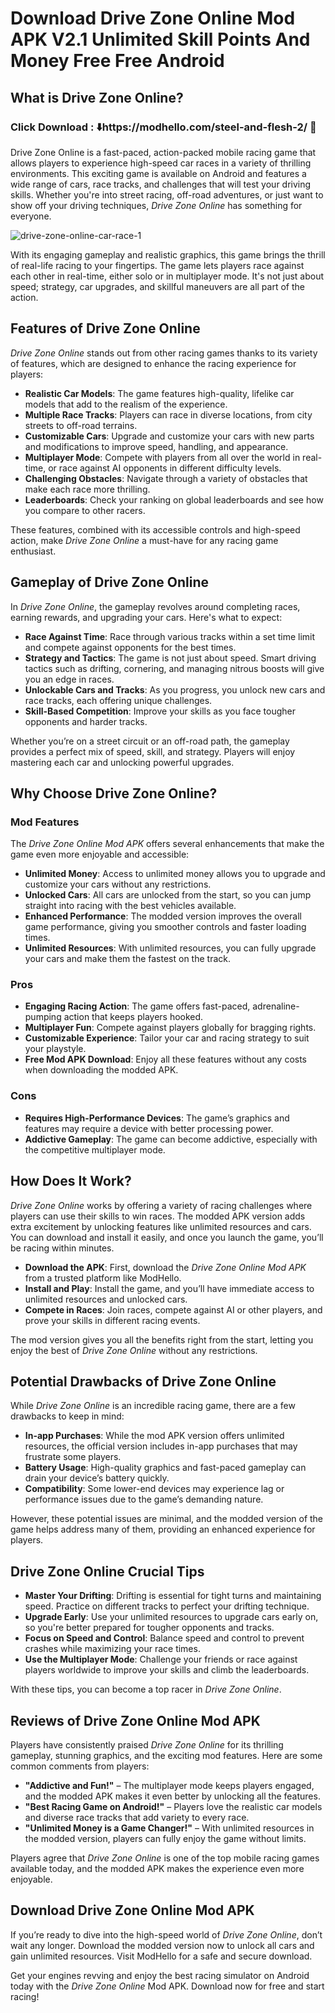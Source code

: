 # Download Drive Zone Online Mod APK V2.1 Unlimited Skill Points And Money Free Free Android

## What is Drive Zone Online?

### Click Download : ⬇️https://modhello.com/steel-and-flesh-2/ 📲

Drive Zone Online is a fast-paced, action-packed mobile racing game that allows players to experience high-speed car races in a variety of thrilling environments. This exciting game is available on Android and features a wide range of cars, race tracks, and challenges that will test your driving skills. Whether you're into street racing, off-road adventures, or just want to show off your driving techniques, *Drive Zone Online* has something for everyone.

![drive-zone-online-car-race-1](https://github.com/user-attachments/assets/33717889-7d1a-41a7-9507-a35e0f7901ae)


With its engaging gameplay and realistic graphics, this game brings the thrill of real-life racing to your fingertips. The game lets players race against each other in real-time, either solo or in multiplayer mode. It's not just about speed; strategy, car upgrades, and skillful maneuvers are all part of the action. 

## Features of Drive Zone Online

*Drive Zone Online* stands out from other racing games thanks to its variety of features, which are designed to enhance the racing experience for players:

- **Realistic Car Models**: The game features high-quality, lifelike car models that add to the realism of the experience.
- **Multiple Race Tracks**: Players can race in diverse locations, from city streets to off-road terrains.
- **Customizable Cars**: Upgrade and customize your cars with new parts and modifications to improve speed, handling, and appearance.
- **Multiplayer Mode**: Compete with players from all over the world in real-time, or race against AI opponents in different difficulty levels.
- **Challenging Obstacles**: Navigate through a variety of obstacles that make each race more thrilling.
- **Leaderboards**: Check your ranking on global leaderboards and see how you compare to other racers.

These features, combined with its accessible controls and high-speed action, make *Drive Zone Online* a must-have for any racing game enthusiast.

## Gameplay of Drive Zone Online

In *Drive Zone Online*, the gameplay revolves around completing races, earning rewards, and upgrading your cars. Here's what to expect:

- **Race Against Time**: Race through various tracks within a set time limit and compete against opponents for the best times.
- **Strategy and Tactics**: The game is not just about speed. Smart driving tactics such as drifting, cornering, and managing nitrous boosts will give you an edge in races.
- **Unlockable Cars and Tracks**: As you progress, you unlock new cars and race tracks, each offering unique challenges.
- **Skill-Based Competition**: Improve your skills as you face tougher opponents and harder tracks.

Whether you’re on a street circuit or an off-road path, the gameplay provides a perfect mix of speed, skill, and strategy. Players will enjoy mastering each car and unlocking powerful upgrades.

## Why Choose Drive Zone Online?

### Mod Features

The *Drive Zone Online Mod APK* offers several enhancements that make the game even more enjoyable and accessible:

- **Unlimited Money**: Access to unlimited money allows you to upgrade and customize your cars without any restrictions.
- **Unlocked Cars**: All cars are unlocked from the start, so you can jump straight into racing with the best vehicles available.
- **Enhanced Performance**: The modded version improves the overall game performance, giving you smoother controls and faster loading times.
- **Unlimited Resources**: With unlimited resources, you can fully upgrade your cars and make them the fastest on the track.

### Pros

- **Engaging Racing Action**: The game offers fast-paced, adrenaline-pumping action that keeps players hooked.
- **Multiplayer Fun**: Compete against players globally for bragging rights.
- **Customizable Experience**: Tailor your car and racing strategy to suit your playstyle.
- **Free Mod APK Download**: Enjoy all these features without any costs when downloading the modded APK.

### Cons

- **Requires High-Performance Devices**: The game’s graphics and features may require a device with better processing power.
- **Addictive Gameplay**: The game can become addictive, especially with the competitive multiplayer mode.

## How Does It Work?

*Drive Zone Online* works by offering a variety of racing challenges where players can use their skills to win races. The modded APK version adds extra excitement by unlocking features like unlimited resources and cars. You can download and install it easily, and once you launch the game, you’ll be racing within minutes.

- **Download the APK**: First, download the *Drive Zone Online Mod APK* from a trusted platform like ModHello.
- **Install and Play**: Install the game, and you’ll have immediate access to unlimited resources and unlocked cars.
- **Compete in Races**: Join races, compete against AI or other players, and prove your skills in different racing events.

The mod version gives you all the benefits right from the start, letting you enjoy the best of *Drive Zone Online* without any restrictions.

## Potential Drawbacks of Drive Zone Online

While *Drive Zone Online* is an incredible racing game, there are a few drawbacks to keep in mind:

- **In-app Purchases**: While the mod APK version offers unlimited resources, the official version includes in-app purchases that may frustrate some players.
- **Battery Usage**: High-quality graphics and fast-paced gameplay can drain your device’s battery quickly.
- **Compatibility**: Some lower-end devices may experience lag or performance issues due to the game’s demanding nature.

However, these potential issues are minimal, and the modded version of the game helps address many of them, providing an enhanced experience for players.

## Drive Zone Online Crucial Tips

- **Master Your Drifting**: Drifting is essential for tight turns and maintaining speed. Practice on different tracks to perfect your drifting technique.
- **Upgrade Early**: Use your unlimited resources to upgrade cars early on, so you're better prepared for tougher opponents and tracks.
- **Focus on Speed and Control**: Balance speed and control to prevent crashes while maximizing your race times.
- **Use the Multiplayer Mode**: Challenge your friends or race against players worldwide to improve your skills and climb the leaderboards.

With these tips, you can become a top racer in *Drive Zone Online*.

## Reviews of Drive Zone Online Mod APK

Players have consistently praised *Drive Zone Online* for its thrilling gameplay, stunning graphics, and the exciting mod features. Here are some common comments from players:

- **"Addictive and Fun!"** – The multiplayer mode keeps players engaged, and the modded APK makes it even better by unlocking all the features.
- **"Best Racing Game on Android!"** – Players love the realistic car models and diverse race tracks that add variety to every race.
- **"Unlimited Money is a Game Changer!"** – With unlimited resources in the modded version, players can fully enjoy the game without limits.

Players agree that *Drive Zone Online* is one of the top mobile racing games available today, and the modded APK makes the experience even more enjoyable.

## Download Drive Zone Online Mod APK

If you’re ready to dive into the high-speed world of *Drive Zone Online*, don’t wait any longer. Download the modded version now to unlock all cars and gain unlimited resources. Visit ModHello for a safe and secure download.

Get your engines revving and enjoy the best racing simulator on Android today with the *Drive Zone Online* Mod APK. Download now for free and start racing!
